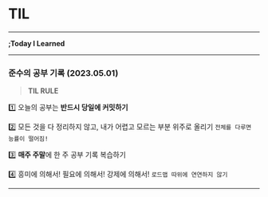 # TIL

---

**;Today I Learned**

---

### 준수의 공부 기록 (2023.05.01)

> **TIL RULE**

1️⃣ 오늘의 공부는 **반드시 당일에 커밋하기**

2️⃣ 모든 것을 다 정리하지 않고, 내가 어렵고 모르는 부분 위주로 올리기 `전체를 다루면 능률이 떨어짐!`

3️⃣ **매주 주말**에 한 주 공부 기록 복습하기

4️⃣ 흥미에 의해서! 필요에 의해서! 강제에 의해서! `로드맵 따위에 연연하지 않기`

---
